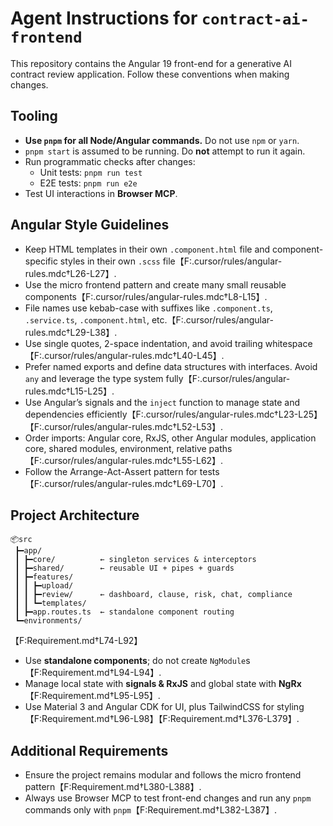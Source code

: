 # Agent Instructions for `contract-ai-frontend`

This repository contains the Angular 19 front-end for a generative AI contract review application. Follow these conventions when making changes.

## Tooling
- **Use `pnpm` for all Node/Angular commands.** Do not use `npm` or `yarn`.
- `pnpm start` is assumed to be running. Do **not** attempt to run it again.
- Run programmatic checks after changes:
  - Unit tests: `pnpm run test`
  - E2E tests: `pnpm run e2e`
- Test UI interactions in **Browser MCP**.

## Angular Style Guidelines
- Keep HTML templates in their own `.component.html` file and component-specific styles in their own `.scss` file【F:.cursor/rules/angular-rules.mdc†L26-L27】.
- Use the micro frontend pattern and create many small reusable components【F:.cursor/rules/angular-rules.mdc†L8-L15】.
- File names use kebab-case with suffixes like `.component.ts`, `.service.ts`, `.component.html`, etc.【F:.cursor/rules/angular-rules.mdc†L29-L38】.
- Use single quotes, 2-space indentation, and avoid trailing whitespace【F:.cursor/rules/angular-rules.mdc†L40-L45】.
- Prefer named exports and define data structures with interfaces. Avoid `any` and leverage the type system fully【F:.cursor/rules/angular-rules.mdc†L15-L25】.
- Use Angular’s signals and the `inject` function to manage state and dependencies efficiently【F:.cursor/rules/angular-rules.mdc†L23-L25】【F:.cursor/rules/angular-rules.mdc†L52-L53】.
- Order imports: Angular core, RxJS, other Angular modules, application core, shared modules, environment, relative paths【F:.cursor/rules/angular-rules.mdc†L55-L62】.
- Follow the Arrange-Act-Assert pattern for tests【F:.cursor/rules/angular-rules.mdc†L69-L70】.

## Project Architecture
```
📦src
 ┣━app/
 ┃ ┣━core/          ← singleton services & interceptors
 ┃ ┣━shared/        ← reusable UI + pipes + guards
 ┃ ┣━features/
 ┃ ┃ ┣━upload/
 ┃ ┃ ┣━review/      ← dashboard, clause, risk, chat, compliance
 ┃ ┃ ┗━templates/
 ┃ ┣━app.routes.ts  ← standalone component routing
 ┗━environments/
```
【F:Requirement.md†L74-L92】
- Use **standalone components**; do not create `NgModule`s【F:Requirement.md†L94-L94】.
- Manage local state with **signals & RxJS** and global state with **NgRx**【F:Requirement.md†L95-L95】.
- Use Material 3 and Angular CDK for UI, plus TailwindCSS for styling【F:Requirement.md†L96-L98】【F:Requirement.md†L376-L379】.

## Additional Requirements
- Ensure the project remains modular and follows the micro frontend pattern【F:Requirement.md†L380-L388】.
- Always use Browser MCP to test front-end changes and run any `pnpm` commands only with `pnpm`【F:Requirement.md†L382-L387】.

